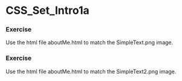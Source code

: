 # CSS_Set_Intro1a

### Exercise 
Use the html file aboutMe.html to match the SimpleText.png image.

### Exercise 
Use the html file aboutMe.html to match the SimpleText2.png image.
